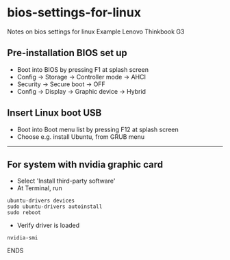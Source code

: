 # bios-settings-for-linux
Notes on bios settings for linux
Example Lenovo Thinkbook G3

## Pre-installation BIOS set up
- Boot into BIOS by pressing F1 at splash screen
- Config -> Storage -> Controller mode -> AHCI
- Security -> Secure boot -> OFF
- Config -> Display -> Graphic device -> Hybrid

## Insert Linux boot USB 
- Boot into Boot menu list by pressing F12 at splash screen
- Choose e.g. install Ubuntu, from GRUB menu

----- 
## For system with nvidia graphic card
- Select 'Install third-party software'
- At Terminal, run
```
ubuntu-drivers devices
sudo ubuntu-drivers autoinstall
sudo reboot
```

- Verify driver is loaded
```
nvidia-smi
```


ENDS
